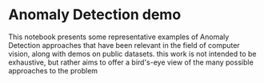# Anomaly Detection demo
This notebook presents some representative examples of Anomaly Detection approaches that have been relevant in the field of computer vision, along with demos on public datasets. this work is not intended to be exhaustive, but rather aims to offer a bird's-eye view of the many possible approaches to the problem
